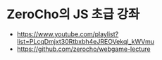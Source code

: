 # ZeroCho의 JS 초급 강좌
* https://www.youtube.com/playlist?list=PLcqDmjxt30Rtbxbh4eJREOVekql_kWVmu
* https://github.com/zerocho/webgame-lecture
